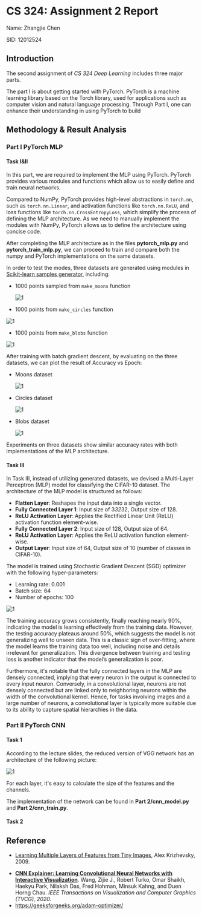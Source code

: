 # CS 324: Assignment 2 Report

Name: Zhangjie Chen

SID: 12012524

## Introduction

The second assignment of *CS 324 Deep Learning* includes three major parts.

The part I is about getting started with PyTorch. PyTorch is a machine learning library based on the Torch library, used for applications such as computer vision and natural language processing. Through Part I, one can enhance their understanding in using PyTorch to build 

## Methodology & Result Analysis

### Part I PyTorch MLP

#### Task I&II

In this part, we are required to implement the MLP using PyTorch. PyTorch provides various modules and functions which allow us to easily define and train neural networks.

Compared to NumPy, PyTorch provides high-level abstractions in `torch.nn`, such as `torch.nn.Linear`, and activation functions like `torch.nn.ReLU`, and loss functions like `torch.nn.CrossEntropyLoss`, which simplify the process of defining the MLP architecture. As we need to manually implement the modules with NumPy, PyTorch allows us to define the architecture using concise code.

After completing the MLP architecture as in the files **pytorch_mlp.py** and **pytorch_train_mlp.py**, we can proceed to train and compare both the numpy and PyTorch implementations on the same datasets. 

In order to test the modes, three datasets are generated using modules in [Scikit-learn samples generator](https://scikit-learn.org/stable/modules/classes.html#samples-generator), including:

* 1000 points sampled from `make_moons` function

  ![1](pics/moon.png)

* 1000 points from `make_circles` function

![1](pics/circ.png)

* 1000 points from `make_blobs` function

![1](pics/blobs.png)

After training with batch gradient descent, by evaluating on the three datasets, we can plot the result of Accuracy vs Epoch:

* Moons dataset

  ![1](pics/1.png)

* Circles dataset

  ![1](pics/2.png)

* Blobs dataset

  ![1](pics/3.png)

Experiments on three datasets show similar accuracy rates with both implementations of the MLP architecture.

#### Task III

In Task III, instead of utilizing generated datasets, we devised a Multi-Layer Perceptron (MLP) model for classifying the CIFAR-10 dataset. The architecture of the MLP model is structured as follows:

- **Flatten Layer**: Reshapes the input data into a single vector.
- **Fully Connected Layer 1**: Input size of 3*32*32, Output size of 128.
- **ReLU Activation Layer**: Applies the Rectified Linear Unit (ReLU) activation function element-wise.
- **Fully Connected Layer 2**: Input size of 128, Output size of 64.
- **ReLU Activation Layer**: Applies the ReLU activation function element-wise.
- **Output Layer**: Input size of 64, Output size of 10 (number of classes in CIFAR-10).

The model is trained using Stochastic Gradient Descent (SGD) optimizer with the following hyper-parameters:

- Learning rate: 0.001
- Batch size: 64
- Number of epochs: 100

![1](pics/4.png)

The training accuracy grows consistently, finally reaching nearly 90%, indicating the model is learning effectively from the training data. However, the testing accuracy plateaus around 50%, which suggests the model is not generalizing well to unseen data. This is a classic sign of over-fitting, where the model learns the training data too well, including noise and details irrelevant for generalization. This divergence between training and testing loss is another indicator that the model’s generalization is poor.

Furthermore, it's notable that the fully connected layers in the MLP are densely connected, implying that every neuron in the output is connected to every input neuron. Conversely, in a convolutional layer, neurons are not densely connected but are linked only to neighboring neurons within the width of the convolutional kernel. Hence, for tasks involving images and a large number of neurons, a convolutional layer is typically more suitable due to its ability to capture spatial hierarchies in the data.



### Part II PyTorch CNN

#### Task 1

According to the lecture slides, the reduced version of VGG network has an architecture of the following picture:

![1](pics/vgg.png)

For each layer, it's easy to calculate the size of the features and the channels.



The implementation of the network can be found in **Part 2/cnn_model.py** and **Part 2/cnn_train.py**.



#### Task 2





## Reference

- [Learning Multiple Layers of Features from Tiny Images](https://www.cs.toronto.edu/~kriz/learning-features-2009-TR.pdf), Alex Krizhevsky, 2009.

* [**CNN Explainer: Learning Convolutional Neural Networks with Interactive Visualization**](https://arxiv.org/abs/2004.15004). Wang, Zijie J., Robert Turko, Omar Shaikh, Haekyu Park, Nilaksh Das, Fred Hohman, Minsuk Kahng, and Duen Horng Chau. *IEEE Transactions on Visualization and Computer Graphics (TVCG), 2020.*
* https://geeksforgeeks.org/adam-optimizer/

